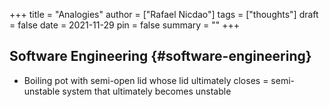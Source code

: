 +++
title = "Analogies"
author = ["Rafael Nicdao"]
tags = ["thoughts"]
draft = false
date = 2021-11-29
pin = false
summary = ""
+++

## Software Engineering {#software-engineering}

-   Boiling pot with semi-open lid whose lid ultimately closes = semi-unstable system that ultimately becomes unstable
